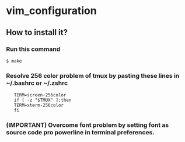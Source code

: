 # vim_configuration

## How to install it?

### Run this command

    $ make

### Resolve 256 color problem of tmux by pasting these lines in ~/.bashrc or ~/.zshrc
       
       TERM=screen-256color
       if [ -z "$TMUX" ];then
       TERM=xterm-256color
       fi

### (IMPORTANT) Overcome font problem by setting font as source code pro powerline in terminal preferences. 
